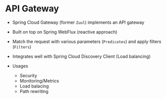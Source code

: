 # API Gateway

- Spring Cloud Gateway (former `Zuul`) implements an API gateway
- Built on top on Spring WebFlux (reactive approach)
- Match the request with various parameters (`Predicates`) and apply filters (`Filters`)
- Integrates well with Spring Cloud Discovery Client (Load balancing)

- Usages
  - Security
  - Monitoring/Metrics
  - Load balacing
  - Path rewriting
